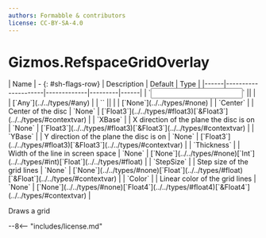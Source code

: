 ```yaml
---
authors: Formabble & contributors
license: CC-BY-SA-4.0
---
```



# Gizmos.RefspaceGridOverlay

<div class="sh-parameters" markdown="1">
| Name | - {: #sh-flags-row} | Description | Default | Type |
|------|---------------------|-------------|---------|------|
| `<input>` || | | [`Any`](../../types/#any) |
| `<output>` || | | [`None`](../../types/#none) |
| `Center` |  | Center of the disc | `None` | [`Float3`](../../types/#float3)[`&Float3`](../../types/#contextvar) |
| `XBase` |  | X direction of the plane the disc is on | `None` | [`Float3`](../../types/#float3)[`&Float3`](../../types/#contextvar) |
| `YBase` |  | Y direction of the plane the disc is on | `None` | [`Float3`](../../types/#float3)[`&Float3`](../../types/#contextvar) |
| `Thickness` |  | Width of the line in screen space | `None` | [`None`](../../types/#none)[`Int`](../../types/#int)[`Float`](../../types/#float) |
| `StepSize` |  | Step size of the grid lines | `None` | [`None`](../../types/#none)[`Float`](../../types/#float)[`&Float`](../../types/#contextvar) |
| `Color` |  | Linear color of the grid lines | `None` | [`None`](../../types/#none)[`Float4`](../../types/#float4)[`&Float4`](../../types/#contextvar) |

</div>

Draws a grid

--8<-- "includes/license.md"

